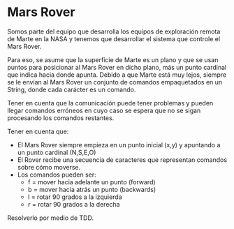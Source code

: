 # Mars Rover

Somos parte del equipo que desarrolla los equipos de exploración remota de Marte en la NASA y tenemos que desarrollar el sistema que controle el Mars Rover.

Para eso, se asume que la superficie de Marte es un plano y que se usan puntos para posicionar al Mars Rover en dicho plano, más un punto cardinal que indica hacia donde apunta. Debido a que Marte está muy lejos, siempre se le envían al Mars Rover un conjunto de comandos empaquetados en un String, donde cada carácter es un comando.

Tener en cuenta que la comunicación puede tener problemas y pueden llegar comandos erróneos en cuyo caso se espera que no se sigan procesando los comandos restantes.

Tener en cuenta que:

- El Mars Rover siempre empieza en un punto inicial (x,y) y apuntando a un punto cardinal (N,S,E,O)
- El Rover recibe una secuencia de caracteres que representan comandos sobre cómo moverse.
- Los comandos pueden ser:
    - f = mover hacia adelante un punto (forward)
    - b = mover hacia atrás un punto (backwards)
    - l = rotar 90 grados a la izquierda
    - r = rotar 90 grados a la derecha

Resolverlo por medio de TDD.